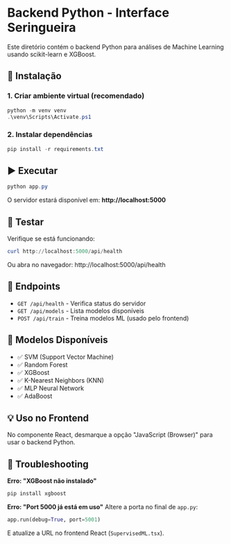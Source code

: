 # Backend Python - Interface Seringueira

Este diretório contém o backend Python para análises de Machine Learning usando scikit-learn e XGBoost.

## 🚀 Instalação

### 1. Criar ambiente virtual (recomendado)

```powershell
python -m venv venv
.\venv\Scripts\Activate.ps1
```

### 2. Instalar dependências

```powershell
pip install -r requirements.txt
```

## ▶️ Executar

```powershell
python app.py
```

O servidor estará disponível em: **http://localhost:5000**

## 🧪 Testar

Verifique se está funcionando:
```powershell
curl http://localhost:5000/api/health
```

Ou abra no navegador: http://localhost:5000/api/health

## 📡 Endpoints

- `GET /api/health` - Verifica status do servidor
- `GET /api/models` - Lista modelos disponíveis
- `POST /api/train` - Treina modelos ML (usado pelo frontend)

## 🔧 Modelos Disponíveis

- ✅ SVM (Support Vector Machine)
- ✅ Random Forest
- ✅ XGBoost
- ✅ K-Nearest Neighbors (KNN)
- ✅ MLP Neural Network
- ✅ AdaBoost

## 💡 Uso no Frontend

No componente React, desmarque a opção "JavaScript (Browser)" para usar o backend Python.

## 🐛 Troubleshooting

**Erro: "XGBoost não instalado"**
```powershell
pip install xgboost
```

**Erro: "Port 5000 já está em uso"**
Altere a porta no final de `app.py`:
```python
app.run(debug=True, port=5001)
```

E atualize a URL no frontend React (`SupervisedML.tsx`).
